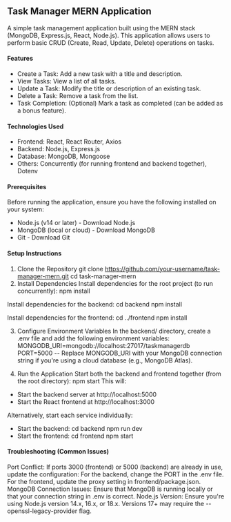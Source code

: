 ## Task Manager MERN Application
A simple task management application built using the MERN stack (MongoDB, Express.js, React, Node.js). This application allows users to perform basic CRUD (Create, Read, Update, Delete) operations on tasks.

#### Features
- Create a Task: Add a new task with a title and description.
- View Tasks: View a list of all tasks.
- Update a Task: Modify the title or description of an existing task.
- Delete a Task: Remove a task from the list.
- Task Completion: (Optional) Mark a task as completed (can be added as a bonus feature).

#### Technologies Used
- Frontend: React, React Router, Axios
- Backend: Node.js, Express.js
- Database: MongoDB, Mongoose
- Others: Concurrently (for running frontend and backend together), Dotenv

#### Prerequisites
Before running the application, ensure you have the following installed on your system:
- Node.js (v14 or later) - Download Node.js
- MongoDB (local or cloud) - Download MongoDB
- Git - Download Git

#### Setup Instructions
1. Clone the Repository
git clone https://github.com/your-username/task-manager-mern.git
cd task-manager-mern
2. Install Dependencies
Install dependencies for the root project (to run concurrently):
npm install

Install dependencies for the backend:
cd backend
npm install

Install dependencies for the frontend:
cd ../frontend
npm install

3. Configure Environment Variables
In the backend/ directory, create a .env file and add the following environment variables:
  MONGODB_URI=mongodb://localhost:27017/taskmanagerdb
  PORT=5000
-- Replace MONGODB_URI with your MongoDB connection string if you're using a cloud database (e.g., MongoDB Atlas).

4. Run the Application
Start both the backend and frontend together (from the root directory):
npm start
This will:
- Start the backend server at http://localhost:5000
- Start the React frontend at http://localhost:3000

Alternatively, start each service individually:
- Start the backend:
  cd backend
  npm run dev
- Start the frontend:
  cd frontend
  npm start

#### Troubleshooting (Common Issues)
Port Conflict: If ports 3000 (frontend) or 5000 (backend) are already in use, update the configuration:
  For the backend, change the PORT in the .env file.
  For the frontend, update the proxy setting in frontend/package.json.
MongoDB Connection Issues: Ensure that MongoDB is running locally or that your connection string in .env is correct.
Node.js Version: Ensure you're using Node.js version 14.x, 16.x, or 18.x. Versions 17+ may require the --openssl-legacy-provider flag.
